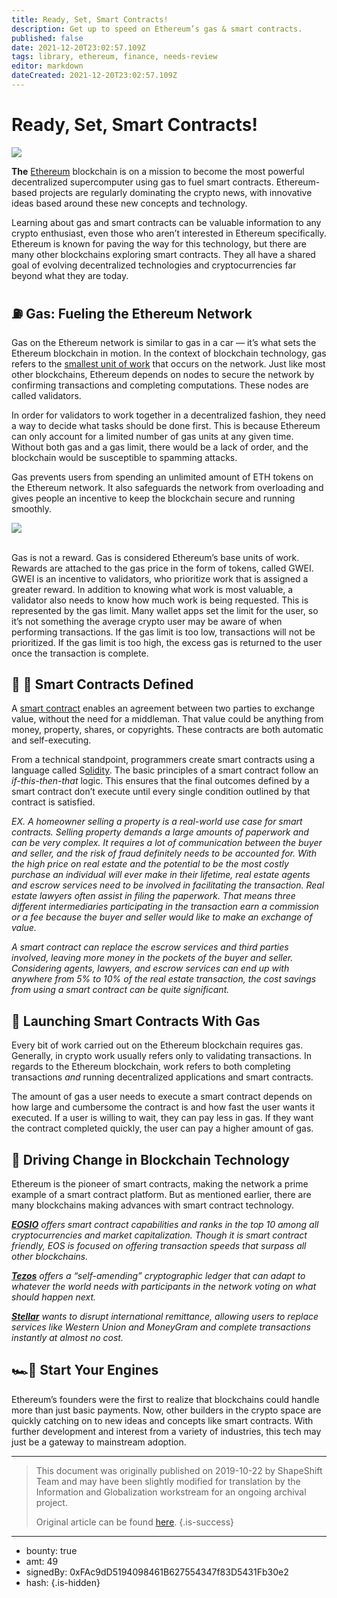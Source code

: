 ```yaml
---
title: Ready, Set, Smart Contracts!
description: Get up to speed on Ethereum’s gas & smart contracts.
published: false
date: 2021-12-20T23:02:57.109Z
tags: library, ethereum, finance, needs-review
editor: markdown
dateCreated: 2021-12-20T23:02:57.109Z
---
```


# Ready, Set, Smart Contracts!

![](https://assets.website-files.com/5e9a09610b7dce71f87f7f17/5e9f1de56e4ed03fd436de98_1_bqrhDTw5DN0URwJVl1N9tQ.png)

**The** [Ethereum](https://www.ethereum.org/) blockchain is on a mission to become the most powerful decentralized supercomputer using gas to fuel smart contracts. Ethereum-based projects are regularly dominating the crypto news, with innovative ideas based around these new concepts and technology.

Learning about gas and smart contracts can be valuable information to any crypto enthusiast, even those who aren’t interested in Ethereum specifically. Ethereum is known for paving the way for this technology, but there are many other blockchains exploring smart contracts. They all have a shared goal of evolving decentralized technologies and cryptocurrencies far beyond what they are today.<br/> 

## ⛽️ Gas: Fueling the Ethereum Network

Gas on the Ethereum network is similar to gas in a car — it’s what sets the Ethereum blockchain in motion. In the context of blockchain technology, gas refers to the [smallest unit of work](https://www.youtube.com/watch?v=hQ78FVSv-vs&t) that occurs on the network. Just like most other blockchains, Ethereum depends on nodes to secure the network by confirming transactions and completing computations. These nodes are called validators.

In order for validators to work together in a decentralized fashion, they need a way to decide what tasks should be done first. This is because Ethereum can only account for a limited number of gas units at any given time. Without both gas and a gas limit, there would be a lack of order, and the blockchain would be susceptible to spamming attacks.

Gas prevents users from spending an unlimited amount of ETH tokens on the Ethereum network. It also safeguards the network from overloading and gives people an incentive to keep the blockchain secure and running smoothly.<br/> 

![](https://assets.website-files.com/5e9a09610b7dce71f87f7f17/5e9f1e15888b907b1c92d077_1*OVlusBsHObgphFXuxVKZ5Q.png)

<br/>Gas is not a reward. Gas is considered Ethereum’s base units of work. Rewards are attached to the gas price in the form of tokens, called GWEI. GWEI is an incentive to validators, who prioritize work that is assigned a greater reward. In addition to knowing what work is most valuable, a validator also needs to know how much work is being requested. This is represented by the gas limit. Many wallet apps set the limit for the user, so it’s not something the average crypto user may be aware of when performing transactions. If the gas limit is too low, transactions will not be prioritized. If the gas limit is too high, the excess gas is returned to the user once the transaction is complete.

## 👨 🔧 Smart Contracts Defined

A [smart contract](https://blockgeeks.com/guides/ethereum-gas/) enables an agreement between two parties to exchange value, without the need for a middleman. That value could be anything from money, property, shares, or copyrights. These contracts are both automatic and self-executing.

From a technical standpoint, programmers create smart contracts using a language called S[olidity](https://blockonomi.com/solidity-guide/). The basic principles of a smart contract follow an *if-this-then-that* logic. This ensures that the final outcomes defined by a smart contract don’t execute until every single condition outlined by that contract is satisfied.

*EX. A homeowner selling a property is a real-world use case for smart contracts. Selling property demands a large amounts of paperwork and can be very complex. It requires a lot of communication between the buyer and seller, and the risk of fraud definitely needs to be accounted for. With the high price on real estate and the potential to be the most costly purchase an individual will ever make in their lifetime, real estate agents and escrow services need to be involved in facilitating the transaction. Real estate lawyers often assist in filing the paperwork. That means three different intermediaries participating in the transaction earn a commission or a fee because the buyer and seller would like to make an exchange of value.*

*A smart contract can replace the escrow services and third parties involved, leaving more money in the pockets of the buyer and seller. Considering agents, lawyers, and escrow services can end up with anywhere from 5% to 10% of the real estate transaction, the cost savings from using a smart contract can be quite significant.*

## 🚦 **Launching Smart Contracts With Gas**

Every bit of work carried out on the Ethereum blockchain requires gas. Generally, in crypto work usually refers only to validating transactions. In regards to the Ethereum blockchain, work refers to both completing transactions *and* running decentralized applications and smart contracts.

The amount of gas a user needs to execute a smart contract depends on how large and cumbersome the contract is and how fast the user wants it executed. If a user is willing to wait, they can pay less in gas. If they want the contract completed quickly, the user can pay a higher amount of gas.<br/> 

## 🏁 Driving Change in Blockchain Technology

Ethereum is the pioneer of smart contracts, making the network a prime example of a smart contract platform. But as mentioned earlier, there are many blockchains making advances with smart contract technology.

[***EOSIO***](https://twitter.com/block_one_) *offers smart contract capabilities and ranks in the top 10 among all cryptocurrencies and market capitalization. Though it is smart contract friendly, EOS is focused on offering transaction speeds that surpass all other blockchains.*

[***Tezos***](https://tezos.com/) *offers a “self-amending” cryptographic ledger that can adapt to whatever the world needs with participants in the network voting on what should happen next.*

[***Stellar***](https://www.stellar.org/developers/guides/walkthroughs/stellar-smart-contracts.html) *wants to disrupt international remittance, allowing users to replace services like Western Union and MoneyGram and complete transactions instantly at almost no cost.*<br/>

## 🏎💨 Start Your Engines

Ethereum’s founders were the first to realize that blockchains could handle more than just basic payments. Now, other builders in the crypto space are quickly catching on to new ideas and concepts like smart contracts. With further development and interest from a variety of industries, this tech may just be a gateway to mainstream adoption.

---

> This document was originally published on 2019-10-22 by ShapeShift Team and may have been slightly modified for translation by the Information and Globalization workstream for an ongoing archival project.
>
> Original article can be found [here](https://shapeshift.com/library/ready-set-smart-contracts).
{.is-success}

---

- bounty: true
- amt: 49
- signedBy: 0xFAc9dD5194098461B627554347f83D5431Fb30e2
- hash: 
{.is-hidden}